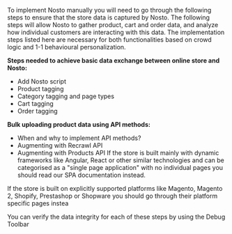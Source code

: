 
To implement Nosto manually you will need to go through the following steps to ensure that the store data is captured by Nosto. The following steps will allow Nosto to gather product, cart and order data, and analyze how individual customers are interacting with this data. The implementation steps listed here are necessary for both functionalities based on crowd logic and 1-1 behavioural personalization.

**Steps needed to achieve basic data exchange between online store and Nosto:**
* Add Nosto script
* Product tagging
* Category tagging and page types
* Cart tagging
* Order tagging

**Bulk uploading product data using API methods:**
* When and why to implement API methods?
* Augmenting with Recrawl API
* Augmenting with Products API
If the store is built mainly with dynamic frameworks like Angular, React or other similar technologies and can be categorised as a "single page application" with no individual pages you should read our SPA documentation instead.

If the store is built on explicitly supported platforms like Magento, Magento 2, Shopify, Prestashop or Shopware you should go through their platform specific pages instea

You can verify the data integrity for each of these steps by using the Debug Toolbar 